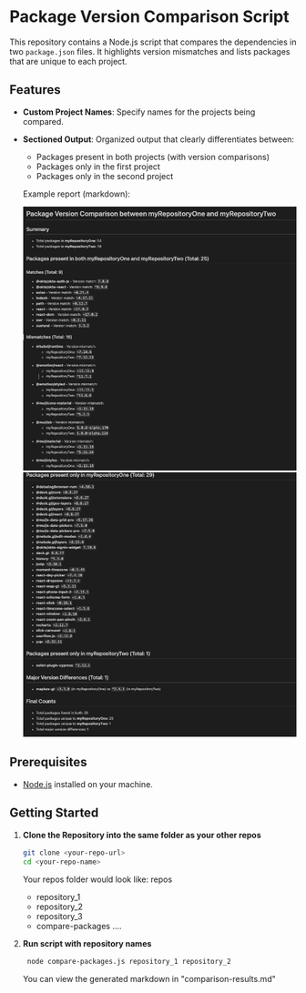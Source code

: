 # Package Version Comparison Script

This repository contains a Node.js script that compares the dependencies in two `package.json` files. It highlights version mismatches and lists packages that are unique to each project.

## Features

- **Custom Project Names**: Specify names for the projects being compared.
- **Sectioned Output**: Organized output that clearly differentiates between:

  - Packages present in both projects (with version comparisons)
  - Packages only in the first project
  - Packages only in the second project

  Example report (markdown):

  ![alt text](image.png)
  ![alt text](image-1.png)

## Prerequisites

- [Node.js](https://nodejs.org/) installed on your machine.

## Getting Started

1. **Clone the Repository into the same folder as your other repos**

   ```bash
   git clone <your-repo-url>
   cd <your-repo-name>
   ```

   Your repos folder would look like:
   repos

   - repository_1
   - repository_2
   - repository_3
   - compare-packages
     ....

2. **Run script with repository names**

   ```bash
    node compare-packages.js repository_1 repository_2
   ```

   You can view the generated markdown in "comparison-results.md"
